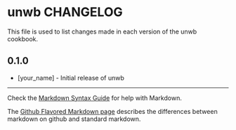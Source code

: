 unwb CHANGELOG
==============

This file is used to list changes made in each version of the unwb cookbook.

0.1.0
-----
- [your_name] - Initial release of unwb

- - -
Check the [Markdown Syntax Guide](http://daringfireball.net/projects/markdown/syntax) for help with Markdown.

The [Github Flavored Markdown page](http://github.github.com/github-flavored-markdown/) describes the differences between markdown on github and standard markdown.
